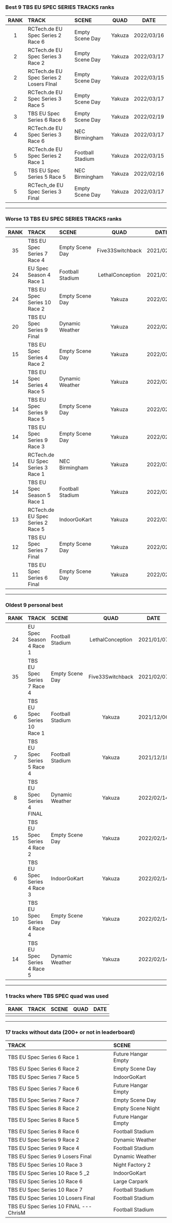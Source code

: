 ### Best 9 TBS EU SPEC SERIES TRACKS ranks
|RANK|TRACK|SCENE|QUAD|DATE|
|:---:|:---|:---|:---:|:---:|
|1|RCTech.de EU Spec Series 2 Race 6|Empty Scene Day|Yakuza|2022/03/16|
|2|RCTech.de EU Spec Series 3 Race 2|Empty Scene Day|Yakuza|2022/03/17|
|2|RCTech.de EU Spec Series 2 Losers FInal|Empty Scene Day|Yakuza|2022/03/15|
|2|RCTech.de EU Spec Series 3 Race 5|Empty Scene Day|Yakuza|2022/03/17|
|3|TBS EU Spec Series 6 Race 6|Empty Scene Day|Yakuza|2022/02/19|
|4|RCTech.de EU Spec Series 3 Race 6|NEC Birmingham|Yakuza|2022/03/17|
|5|RCTech.de EU Spec Series 2 Race 1|Football Stadium|Yakuza|2022/03/15|
|5|TBS EU Spec Series 5 Race 5|NEC Birmingham|Yakuza|2022/02/16|
|5|RCTech_de EU Spec Series 3 Final|Empty Scene Day|Yakuza|2022/03/17|
---
### Worse 13 TBS EU SPEC SERIES TRACKS ranks
|RANK|TRACK|SCENE|QUAD|DATE|
|:---:|:---|:---|:---:|:---:|
|35|TBS EU Spec Series 7 Race 4|Empty Scene Day|Five33Switchback|2021/02/07|
|24|EU Spec Season 4 Race 1|Football Stadium|LethalConception|2021/01/07|
|24|TBS EU Spec Series 10 Race 2|Empty Scene Day|Yakuza|2022/02/15|
|20|TBS EU Spec Series 9 Final|Dynamic Weather|Yakuza|2022/02/23|
|15|TBS EU Spec Series 4 Race 2|Empty Scene Day|Yakuza|2022/02/14|
|14|TBS EU Spec Series 4 Race 5|Dynamic Weather|Yakuza|2022/02/14|
|14|TBS EU Spec Series 9 Race 5|Empty Scene Day|Yakuza|2022/02/26|
|14|TBS EU Spec Series 9 Race 3|Empty Scene Day|Yakuza|2022/02/25|
|14|RCTech.de EU Spec Series 3 Race 1|NEC Birmingham|Yakuza|2022/03/16|
|14|TBS EU Spec Season 5 Race 1|Football Stadium|Yakuza|2022/02/15|
|13|RCTech.de EU Spec Series 2 Race 5|IndoorGoKart|Yakuza|2022/03/15|
|12|TBS EU Spec Series 7 Final|Empty Scene Day|Yakuza|2022/02/21|
|11|TBS EU Spec Series 6 Final|Empty Scene Day|Yakuza|2022/02/18|
---
### Oldest 9 personal best
|RANK|TRACK|SCENE|QUAD|DATE|
|:---:|:---|:---|:---:|:---:|
|24|EU Spec Season 4 Race 1|Football Stadium|LethalConception|2021/01/07|
|35|TBS EU Spec Series 7 Race 4|Empty Scene Day|Five33Switchback|2021/02/07|
|6|TBS EU Spec Series 10 Race 1|Football Stadium|Yakuza|2021/12/06|
|7|TBS EU Spec Series 5 Race 4|Football Stadium|Yakuza|2021/12/18|
|8|TBS EU Spec Series 4 FINAL|Dynamic Weather|Yakuza|2022/02/14|
|15|TBS EU Spec Series 4 Race 2|Empty Scene Day|Yakuza|2022/02/14|
|6|TBS EU Spec Series 4 Race 3|IndoorGoKart|Yakuza|2022/02/14|
|10|TBS EU Spec Series 4 Race 4|Empty Scene Day|Yakuza|2022/02/14|
|14|TBS EU Spec Series 4 Race 5|Dynamic Weather|Yakuza|2022/02/14|
---
### 1 tracks where TBS SPEC quad was used
|RANK|TRACK|SCENE|QUAD|DATE|
|:---:|:---|:---|:---:|:---:|
||||||
---
### 17 tracks without data (200+ or not in leaderboard)
|TRACK|SCENE|
|:---|:---|
|TBS EU Spec Series 6 Race 1|Future Hangar Empty|
|TBS EU Spec Series 6 Race 2|Empty Scene Day|
|TBS EU Spec Series 7 Race 5|IndoorGoKart|
|TBS EU Spec Series 7 Race 6|Future Hangar Empty|
|TBS EU Spec Series 7 Race 7|Empty Scene Day|
|TBS EU Spec Series 8 Race 2|Empty Scene Night|
|TBS EU Spec Series 8 Race 5|Future Hangar Empty|
|TBS EU Spec Series 8 Race 6|Football Stadium|
|TBS EU Spec Series 9 Race 2|Dynamic Weather|
|TBS EU Spec Series 9 Race 4|Football Stadium|
|TBS EU Spec Series 9 Losers Final|Dynamic Weather|
|TBS EU Spec Series 10 Race 3|Night Factory 2|
|TBS EU Spec Series 10 Race 5 _2|IndoorGoKart|
|TBS EU Spec Series 10 Race 6|Large Carpark|
|TBS EU Spec Series 10 Race 7|Football Stadium|
|TBS EU Spec Series 10 Losers Final|Football Stadium|
|TBS EU Spec Series 10 FINAL --- ChrisM|Football Stadium|
